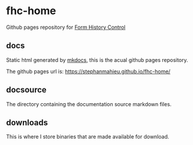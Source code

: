 # fhc-home
Github pages repository for [Form History Control](https://stephanmahieu.github.io/fhc-home/)

## docs
Static html generated by [mkdocs](https://www.mkdocs.org/), this is the acual github pages repository.

The github pages url is: https://stephanmahieu.github.io/fhc-home/

## docsource
The directory containing the documentation source markdown files.

## downloads
This is where I store binaries that are made available for download.